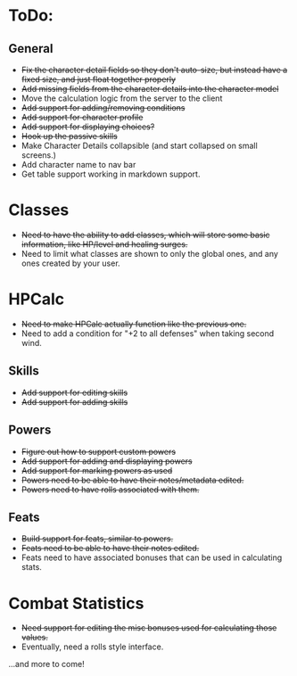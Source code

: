 # ToDo:

## General
* ~~Fix the character detail fields so they don't auto-size, but instead have a fixed size, and just float together properly~~
* ~~Add missing fields from the character details into the character model~~
* Move the calculation logic from the server to the client
* ~~Add support for adding/removing conditions~~
* ~~Add support for character profile~~
* ~~Add support for displaying choices?~~
* ~~Hook up the passive skills~~
* Make Character Details collapsible (and start collapsed on small screens.)
* Add character name to nav bar
* Get table support working in markdown support.

# Classes
* ~~Need to have the ability to add classes, which will store some basic information, like HP/level and healing surges.~~
* Need to limit what classes are shown to only the global ones, and any ones created by your user.

# HPCalc
* ~~Need to make HPCalc actually function like the previous one.~~
* Need to add a condition for "+2 to all defenses" when taking second wind.

## Skills
* ~~Add support for editing skills~~
* ~~Add support for adding skills~~

## Powers
* ~~Figure out how to support custom powers~~
* ~~Add support for adding and displaying powers~~
* ~~Add support for marking powers as used~~
* ~~Powers need to be able to have their notes/metadata edited.~~
* ~~Powers need to have rolls associated with them.~~

## Feats
* ~~Build support for feats, similar to powers.~~
* ~~Feats need to be able to have their notes edited.~~
* Feats need to have associated bonuses that can be used in calculating stats.

# Combat Statistics
* ~~Need support for editing the misc bonuses used for calculating those values.~~
* Eventually, need a rolls style interface.

...and more to come!
